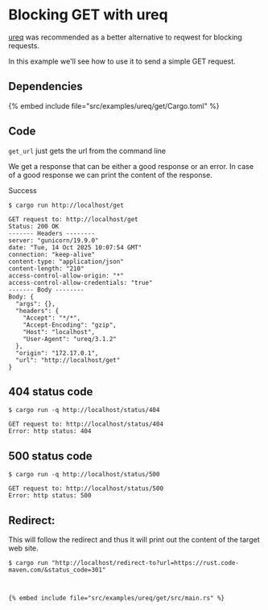 # Blocking GET with ureq

[ureq](https://crates.io/crates/ureq) was recommended as a better alternative to reqwest for blocking requests.

In this example we'll see how to use it to send a simple GET request.


## Dependencies

{% embed include file="src/examples/ureq/get/Cargo.toml" %}

## Code

`get_url` just gets the url from the command line

We get a response that can be either a good response or an error. In case of a good response we can print the content of the response.


Success

```
$ cargo run http://localhost/get

GET request to: http://localhost/get
Status: 200 OK
------- Headers --------
server: "gunicorn/19.9.0"
date: "Tue, 14 Oct 2025 10:07:54 GMT"
connection: "keep-alive"
content-type: "application/json"
content-length: "210"
access-control-allow-origin: "*"
access-control-allow-credentials: "true"
------- Body --------
Body: {
  "args": {}, 
  "headers": {
    "Accept": "*/*", 
    "Accept-Encoding": "gzip", 
    "Host": "localhost", 
    "User-Agent": "ureq/3.1.2"
  }, 
  "origin": "172.17.0.1", 
  "url": "http://localhost/get"
}
```


## 404 status code

```
$ cargo run -q http://localhost/status/404

GET request to: http://localhost/status/404
Error: http status: 404
```

## 500 status code

```
$ cargo run -q http://localhost/status/500

GET request to: http://localhost/status/500
Error: http status: 500
```


## Redirect:

This will follow the redirect and thus it will print out the content of the target web site.

```
$ cargo run "http://localhost/redirect-to?url=https://rust.code-maven.com/&status_code=301"
```

```


{% embed include file="src/examples/ureq/get/src/main.rs" %}

